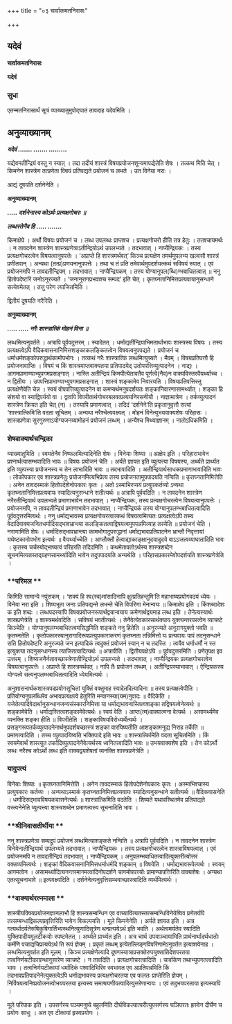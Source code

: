 +++
title = "०३ चार्वाकमतनिरासः"

+++


## यदेवं

**चार्वाकमतनिरासः**

**यदेवं**

### **सुधा**

एतन्मतनिरासार्थं सूत्रं व्याख्यातुमुपोद्घातं तावदाह यदेवमिति ।

## **अनुव्याख्यानम्**

***यदेवं ....... ....... .........***

यद्येवमतीन्द्रियं वस्तु न स्यात् । तदा तदीयं शास्त्रं विषयप्रयोजनशून्यमापद्येतेति शेषः । तत्कथ मिति चेत् । किमनेन शास्त्रेण तत्प्रणेता विषयं प्रतिपद्यते प्रयोजनं च लभते । उत विनेया नराः ।

आद्यं दूषयति दर्शनेनेति ।

**अनुव्याख्यानम्**

***..... दर्शनेनास्य कोऽर्थः प्रत्यक्षगोचरः ॥***

***लब्धस्तेनैव हि ..... .......***

किमाक्षेपे । अर्थो विषयः प्रयोजनं च । लब्ध उपलब्धः प्राप्तश्च । प्रत्यक्षगोचरो हीति तत्र हेतुः । ततश्चायमर्थः । न तावदनेन शास्त्रेण शास्त्रप्रणेत्राऽतीन्द्रियोऽर्थ उपलभ्यते । तदभावात् । नाप्यैन्द्रियकः । तस्य प्रत्यक्षगोचरत्वेन विषयत्वानुपपत्तेः । ‘अप्राप्ते हि शास्त्रमर्थवत्’ किञ्च प्रत्यक्षेण तमर्थमुपलभ्य खल्वसौ शास्त्रं प्रणीतवान् । अन्यथा (तत्प्र)प्रणयनानुपपत्तेः । तथा च तं प्रति तमेवार्थमुपदर्शयत्कथं सविषयं स्यात् । एवं प्रयोजनमपि न तावदतीन्द्रियम् । तदभावात् । नाप्यैन्द्रियकम् । तस्य योग्यानुपल(ब्धि)म्भबाधितत्वात् ॥ ननु हितोपदेष्टरि जनोऽनुरज्यते । ‘जनानुरागप्रभवाश्च सम्पद’ इति चेत् । कृतघ्नतानिमित्तप्रत्यवायानुसन्धाने सत्येवमेतत् । तत्तु परेण त्याजितमिति ।

द्वितीयं दूषयति नरैरिति ।

**अनुव्याख्यानम्**

***..... ..... नरैः शास्त्रात्किं मोहनं विना ॥***

लब्धमित्यनुवर्तते । अत्रापि पूर्ववदुत्तरम् । स्यादेतत् । धर्माद्यतीन्द्रियाभिमतार्थाभावः शास्त्रस्य विषयः । तस्य प्रत्यक्षत्वेऽपि वैदिकवासनानिमित्तशङ्काकलङ्कितत्वेन विषयत्वमुपपद्यते । प्रयोजनं च धर्माधर्मशङ्कोपरुद्धार्थकामोपभोगः । तत्कथं नरैः शास्त्रात्किं लब्धमित्युच्यते । मैवम् । विषयप्रतिपत्तौ हि प्रयोजनावाप्तिः । विषयं च किं शास्त्रमाप्तवाक्यतया प्रतिपादयेद् उतोपपत्तिव्युत्पादनेन । नाद्यः । आगमप्रामाण्याभ्युपगमप्रसङ्गात् । नास्ति अतीन्द्रियं किमपीत्येतावतैव पूर्णत्वे(नैव)न वाक्यविस्तरवैयर्थ्याच्च । न द्वितीयः । उपपत्तिप्रामाण्याभ्युपगमप्रसङ्गात् । शास्त्रं शङ्कामेव निवारयति । विषयप्रतिपत्तिस्तु प्रत्यक्षेणैवेति चेन्न । स्वयं वोपपत्तिव्युत्पादनेन वा कमप्यर्थमनुपदर्शयतः शङ्कानिवारणासामर्थ्यात् । शङ्का हि संशयो वा स्याद्विपर्ययो वा । द्वावपि विपरीतार्थगोचरबलवत्प्रत्ययनिरसनीयौ । नाज्ञामात्रेण । तर्कव्युत्पादनं शास्त्रेण क्रियत इति चेत् (न) । तस्यापि प्रमाणत्वात् । तदिदं ‘दर्शनेने’ति प्रकृतानुवृत्तौ सत्यां ‘शास्त्रात्किमि’ति वदता सूचितम् । अन्यथा नरैश्चेत्यवक्ष्यत् । मोहनं विनेत्युभयवाक्यशेषः परिहासः । शास्त्रप्रणेत्रा सुरगुरुणाऽयोग्यजनव्यामोहनं प्रयोजनं लब्धम् । अन्यैश्च मिथ्याज्ञानम् । नातोऽधिकमिति ।

### **शेषवाक्यार्थचन्द्रिका**

व्याख्यातुमिति । स्वमतेनैव निष्फलमित्यादिनेति शेषः । विनेयाः शिष्याः ॥ आक्षेप इति । परिहाराभावेन प्रश्नार्थत्वासम्भवादिति भावः ॥ विषयः प्रयोजनं चेति । अर्यते ज्ञायत इति व्युत्पत्त्या विषयस्य, अर्थ्यते प्रार्थ्यत इति व्युत्पत्त्या प्रयोजनस्य च तेन लाभादिति भावः ॥ तदभावादिति । अतीन्द्रियार्थसाधकप्रमाणाभावादिति भावः । लोकोपकार एव शास्त्रप्रणेतुः प्रयोजनमित्यभिप्रेत्य तस्य प्रयोजनतामुपपादयति नन्विति ॥ कृतघ्नतानिमित्तेति । अनेन तावदस्माकं हितोपदेशेनोपकारः कृतः । अतो ऽस्माभिरप्ययं प्रत्युपकर्तव्यो ऽन्यथा कृतघ्नतानिमित्तप्रत्यवायः स्यादित्यनुसन्धाने सतीत्यर्थः ॥ अत्रापि पूर्ववदिति । न तावदनेन शास्त्रेण नरैरतीन्द्रियार्थ उपलभ्यते प्रमाणाभावेन तदभावात् । नाप्यैन्द्रियकः, तस्य प्रत्यक्षगोचरत्वेन विषयत्वानुपपत्तेः । प्रयोजनमपि, न तावदतीन्द्रियं प्रमाणाभावेन तदभावात् । नाप्यैन्द्रियकं तस्य योग्यानुपलम्भबाधितत्वादिति पूर्ववदुत्तरमित्यर्थः । ननु धर्माद्यभावस्य प्रत्यक्षगोचरत्वात्कथं विषयत्वमित्यतः प्रत्यक्षत्वेऽपि तस्य वेदादिवाक्यजनितधर्मादिसद्भावभ्रान्त्या कलङ्कितत्वाद्विषयत्वमुपपन्नमित्याह तस्येति ॥ प्रयोजनं चेति । नराणामिति शेषः । धर्मादिसद्भावभ्रान्त्या कामभोगादुपरुद्धानां धर्माद्यभावप्रतिपादनेन भ्रान्तौ निवृत्तायां यथेष्टकामोपभोग इत्यर्थः ॥ वैयर्थ्याच्चेति । आप्तौक्तौ हेत्वाद्याकाङ्क्षानुदयादुदये वाऽऽप्तत्वव्याघातादिति भावः । कृतस्य चर्चस्योद्भाष्यत्वं परिहरति तदिदमिति । कथमेतावतोऽर्थस्य शास्त्रशब्देन सूचनमित्यतस्तद्ग्रहणसामर्थ्यादिति भावेन तदुपपादयति अन्यथेति । परिहासप्रकारमेवोपदर्शयति शास्त्रप्रणेत्रेति ।

### **परिमल **

किमिति सामान्ये नपुंसकम् । ‘शक्यं हि श्व(स्व)मांसादिनापि क्षुत्प्रतिहन्तुमि’ति महाभाष्यप्रयोगवदयं ध्येयः । विनेया नरा इति । शिष्यभूता जनाः प्रतिपद्यन्ते लभन्ते चेति विपरिणा मेनान्वयः ॥ किमाक्षेप इति । किंशब्दादेशः क इति शब्दः । लब्धपदस्यापि विषयप्रयोजनरूपार्थद्वयान्वयाय क्रमेणार्थद्वयमाह लब्ध इति । तेनेत्यस्यार्थः शास्रप्रणेत्रेति ॥ शास्त्रमर्थवदिति । सविषयं भवतीत्यर्थः । तेनैवेत्येवकारसार्थक्याय युक्त्यन्तरपरत्वेन व्याचष्टे किञ्चेति । योग्यानुपलम्भबाधितत्वमसिद्धमिति शङ्कते ननु हितेति ॥ अनुरज्यते अनुरागयुक्तो भवति ॥ कृतघ्नतेति । कृतोपकारस्यानुरागादिरूपप्रत्युपकाराकरणं कृतघ्नता तन्निमित्तो यः प्रत्यवायः पापं तदनुसन्धाने सति हितोपदेष्टरि अनुरज्यते जन इत्यादिकं त्वदुक्तं प्रयोजनं स्यान् न च तदस्ति । त्वयैव धर्माधर्मौ न स्त इत्युक्त्या तदनुसन्धानस्य त्याजितत्वादित्यर्थः ॥ अत्रापीति । द्वितीयपक्षेऽपि ॥ पूर्ववदुत्तरमिति । प्रणेतृपक्ष इव उत्तरम् । शिष्यजनैर्नतावच्छास्त्रेणातीन्द्रियोऽर्थ उपलभ्यते । तदभावात् । नाप्यैन्द्रियकः प्रत्यक्षगोचरत्वेन विषयत्वानुपपत्तेः । अप्राप्ते हि शास्त्रमर्थवत् । नापि तैः प्रयोजनं लब्धम् । अतीन्द्रियस्याभावात् । ऐन्द्रियकस्य योग्यत्वे सत्यनुपलम्भबाधितत्वादिति ध्येयमित्यर्थः ।

अनुशासनार्थकशास्त्रपदप्रयोगसूचितां युक्तिं वक्तुमाह स्यादेतदित्यादिना ॥ तस्य प्रत्यक्षत्वेपीति । प्रतियोग्यनुपलब्धिरेव अभावप्रत्यक्षत्वे हेतुरिति मन्वानस्या(यम)नुवादः ॥ वैदिकेति । यजेतेत्यादिवेदार्थानुसन्धानजन्यसंस्कारनिमित्ता या धर्माद्यभावनास्तित्वशङ्का तद्विषयत्वेनेत्यर्थः ॥ शङ्कामेवेति । धर्माद्यस्तित्वशङ्कामेवेत्यर्थः ॥ स्वयं वेति । आप्त(त्म)वाक्यात्मना वेत्यर्थः । असामर्थ्यमेव व्यनक्ति शङ्का हीति ॥ विपरीतेति । शङ्काविषयविरोध्यर्थेत्यर्थः । प्रसङ्गरूपतर्कव्युत्पादनेनार्थमुपदर्शयच्छास्त्रं शङ्कां वारयिष्यतीति आशङ्कामनूद्य निराह तर्केति ॥ प्रमाणत्वादिति । तच्च व्युत्पादयिष्यति भक्तिपादे इति भावः ॥ शास्त्रात्किमिति वदता सूचितमिति । किं स्वयमेवार्थं शास्त्युत तर्कादिव्युत्पादनेनैवेत्यर्थस्य ध्वनितत्वादिति भावः ॥ उभयवाक्यशेष इति । तेन कोऽर्थो लब्धः नरैश्च कोऽर्थो लब्ध इति वाक्यद्वयशेषतां व्यनक्ति शास्त्रप्रणेत्रेति ।

### **यादुपत्यं**

विनेयाः शिष्याः ॥ कृतघ्नतानिमित्तेति । अनेन तावदस्माकं हितोपदेशेनोपकारः कृतः । अस्माभिश्चास्य प्रत्युपकारः कर्तव्यः । अन्यथाऽस्माकं कृतघ्नतानिमित्तप्रत्यवायः स्यादित्यनुसन्धाने सतीत्यर्थः ॥ वैदिकवासनेति । धर्मादिसद्भावविषयकवासनेत्यर्थः ॥ शास्त्रात्किमिति वदतेति । शिष्यते यथावस्थितमेव प्रतिपाद्यते वस्त्वनेनेति व्युत्पत्त्या शास्त्रशब्देन प्रमाणत्वस्य सूचनादिति भावः ।

### **श्रीनिवासतीर्थीया **

ननु शास्त्रप्रणेत्रा सम्पद्रूपं प्रयोजनं लब्धमित्याशङ्कते नन्विति ॥ अत्रापि पूर्ववदिति । न तावदनेन शास्त्रेण विनेयेनातीन्द्रियार्थ उपलभ्यते तदभावात् । नाप्यैन्द्रियकः । तस्य प्रत्यक्षगोचरत्वेन शास्त्राविषयत्वात् । एवं प्रयोजनमपि न तावदतीन्द्रियं तदभावात् । नाप्यैन्द्रियकम् । अनुपलम्भबाधितत्वादित्युक्तरीत्योत्तरं वक्तव्यमित्यर्थः । शङ्कां वैदिकवासनानिमित्तधर्माधर्मदि शङ्काम् ॥ विषयेति । धर्माद्यभावरूपेत्यर्थः । स्वयम् आगमत्वेन । असामर्थ्यादित्यनन्तरमागमत्वादिनोपदर्शने चागमोपपत्त्योः प्रामाण्यापत्तिरिति वाक्यशेषः । अन्यथा एतत्सूचनाभावे ॥ इत्यवक्ष्यदिति । दर्शनेनेत्यनुवृत्तिसम्भवाच्छास्त्रादिति व्यर्थमित्यर्थः ।

### **वाक्यार्थरत्नमाला **

शास्त्रीयविषयप्रयोजनज्ञानलाभौ हि शास्त्रसम्बन्धिन एव वाच्यावित्यतस्तत्सम्बन्धिविनेयेष्विव प्रणेतर्यपि तत्सम्बन्धाद्विकल्पप्रवृत्तिरिति भावेन विकल्पयति । मूले किमनेनेति । अर्यते ज्ञायत इति । अत्र गत्यर्थादर्यतेरुषिकुषिगार्तिभ्यस्थनित्युणादिसूत्रेण थन्प्रत्ययेऽर्थ इति भवति । अर्थत्वमर्यतेव स्यादिति युक्तिपादीयमूलटीकयोः स्पष्टमेतत् । अर्थ्यते प्रार्थ्यत इति । अत्र चार्थ उपयाञ्चायामिति प्रार्थनार्थादर्थधातोः कर्मणि पचाद्यचिप्रत्ययेऽर्थ ति रूपं ज्ञेयम् । प्रकृतं लब्धम् इत्येतल्लिङ्गविपरिणामेऽनुवर्तत इत्याशयेनाह । लब्धमित्यनुवर्तत इति मूलम् । किञ्च प्रत्यक्षेणेत्यादि दूषणस्यात्राप्रसक्तेरुपयुक्तातिदेशपरतया तत्वनिर्णयटीकाग्रन्थानुसारेण व्याचष्टे । न तावदिति । प्रत्यक्षगोचरत्वादिति । चार्वाकेण तथाभ्युपगतत्वादिति भावः । तत्वनिर्णयटीकायां धर्मादिकं पश्वादिभिरिव स्वभावत एव अप्रतिपन्नमिति किं तदभावप्रतिपादनेनेत्युक्तत्वेऽपि धर्माद्यभावस्य प्रत्यक्षगोचरतया एव फलतः प्राप्तेरिति ज्ञेयम् । निर्विषयत्वनिष्प्रयोजनत्वोभयपरतया इत्यस्य समाश्रयणीयत्वादित्युत्तरेणान्वयः । एवं तदुभयपरताया इत्यस्यापि ।

मूले परिपाक इति । उपसर्गस्य घञ्यमनुष्ये बहुलमिति दीर्घविकल्पात्परीत्युपसर्गस्य घञिपरतः ह्रस्वेन दीर्घेण च प्रयोगः साधुः । अत एव टीकायां हृस्वप्रयोगः ।

